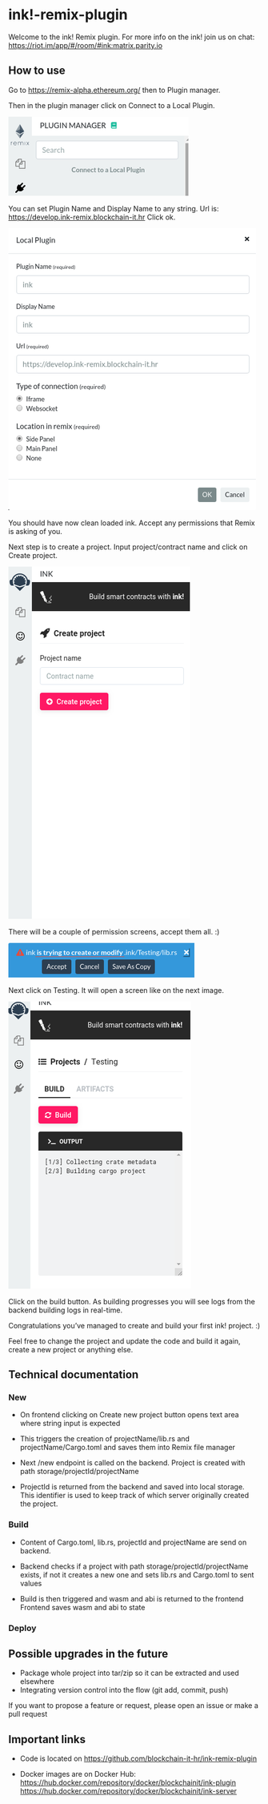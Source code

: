 # ink!-remix-plugin

Welcome to the ink! Remix plugin.
For more info on the ink! join us on chat: <https://riot.im/app/#/room/#ink:matrix.parity.io>

## How to use

Go to <https://remix-alpha.ethereum.org/> then to Plugin manager.

Then in the plugin manager click on Connect to a Local Plugin.

![plugin-manager](static/plugin_manager.png)

You can set Plugin Name and Display Name to any string.
Url is: <https://develop.ink-remix.blockchain-it.hr>
Click ok.

![load_plugin](static/load_plugin.png)

You should have now clean loaded ink.
Accept any permissions that Remix is asking of you.

Next step is to create a project.
Input project/contract name and click on Create project.

![ink_remix_plugin](static/ink_clean.png)

There will be a couple of permission screens, accept them all. :)

![ink_remix_plugin](static/permissions.png)

Next click on Testing. It will open a screen like on the next image.

![ink_remix_plugin](static/building.png)

Click on the build button. As building progresses you will see logs from the backend building logs in real-time.

Congratulations you’ve managed to create and build your first ink! project. :)

Feel free to change the project and update the code and build it again, create a new project or anything else. 

## Technical documentation

### New

* On frontend clicking on Create new project button opens text area where string input is expected

* This triggers the creation of projectName/lib.rs and projectName/Cargo.toml and saves them into Remix file manager

* Next /new endpoint is called on the backend. Project is created with path storage/projectId/projectName

* ProjectId is returned from the backend and saved into local storage. This identifier is used to keep track of which server originally created the project.

### Build

* Content of Cargo.toml, lib.rs, projectId and projectName are send on backend.

* Backend checks if a project with path storage/projectId/projectName exists, if not it creates a new one and sets lib.rs and Cargo.toml to sent values

* Build is then triggered and wasm and abi is returned to the frontend
Frontend saves wasm and abi to state

### Deploy

## Possible upgrades in the future

* Package whole project into tar/zip so it can be extracted and used elsewhere
* Integrating version control into the flow (git add, commit, push)

If you want to propose a feature or request, please open an issue or make a pull request

## Important links

* Code is located on <https://github.com/blockchain-it-hr/ink-remix-plugin>

* Docker images are on Docker Hub:
<https://hub.docker.com/repository/docker/blockchainit/ink-plugin>
<https://hub.docker.com/repository/docker/blockchainit/ink-server>
